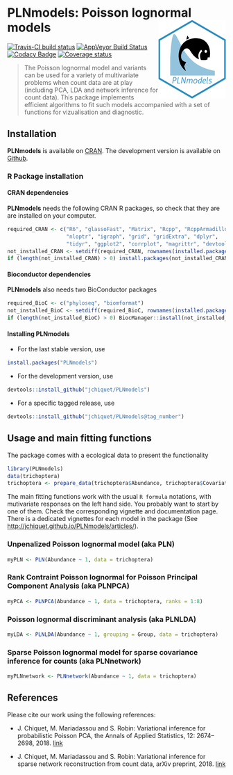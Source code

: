 
# PLNmodels: Poisson lognormal models <img src="man/figures/logo.png" align="right" width="155" height="180"/>

[![Travis-CI build
status](https://travis-ci.org/jchiquet/PLNmodels.svg?branch=master)](https://travis-ci.org/jchiquet/PLNmodels)
[![AppVeyor Build
Status](https://ci.appveyor.com/api/projects/status/github/jchiquet/PLNmodels?branch=master&svg=true)](https://ci.appveyor.com/project/jchiquet/PLNmodels)
[![Codacy
Badge](https://api.codacy.com/project/badge/Grade/c031ad73ccdb4c88ba11dfd74fab1255)](https://www.codacy.com/app/jchiquet/PLNmodels?utm_source=github.com&utm_medium=referral&utm_content=jchiquet/PLNmodels&utm_campaign=Badge_Grade)
[![Coverage
status](https://codecov.io/gh/jchiquet/PLNmodels/branch/master/graph/badge.svg)](https://codecov.io/github/jchiquet/PLNmodels?branch=master)

> The Poisson lognormal model and variants can be used for a variety of
> multivariate problems when count data are at play (including PCA, LDA
> and network inference for count data). This package implements
> efficient algorithms to fit such models accompanied with a set of
> functions for vizualisation and diagnostic.

## Installation

**PLNmodels** is available on
[CRAN](https://cran.r-project.org/package=PLNmodels). The development
version is available on [Github](https://github.com/jchiquet/PLNmodels).

### R Package installation

#### CRAN dependencies

**PLNmodels** needs the following CRAN R packages, so check that they
are are installed on your
computer.

``` r
required_CRAN <- c("R6", "glassoFast", "Matrix", "Rcpp", "RcppArmadillo",
                   "nloptr", "igraph", "grid", "gridExtra", "dplyr",
                   "tidyr", "ggplot2", "corrplot", "magrittr", "devtools")
not_installed_CRAN <- setdiff(required_CRAN, rownames(installed.packages()))
if (length(not_installed_CRAN) > 0) install.packages(not_installed_CRAN)
```

#### Bioconductor dependencies

**PLNmodels** also needs two BioConductor packages

``` r
required_BioC <- c("phyloseq", "biomformat")
not_installed_BioC <- setdiff(required_BioC, rownames(installed.packages()))
if (length(not_installed_BioC) > 0) BiocManager::install(not_installed_BioC)
```

#### Installing PLNmodels

  - For the last stable version, use

<!-- end list -->

``` r
install.packages("PLNmodels")
```

  - For the development version, use

<!-- end list -->

``` r
devtools::install_github("jchiquet/PLNmodels")
```

  - For a specific tagged release, use

<!-- end list -->

``` r
devtools::install_github("jchiquet/PLNmodels@tag_number")
```

## Usage and main fitting functions

The package comes with a ecological data to present the functionality

``` r
library(PLNmodels)
data(trichoptera)
trichoptera <- prepare_data(trichoptera$Abundance, trichoptera$Covariate)
```

The main fitting functions work with the usual `R formula` notations,
with mutivariate responses on the left hand side. You probably want to
start by one of them. Check the corresponding vignette and documentation
page. There is a dedicated vignettes for each model in the package (See
<http://jchiquet.github.io/PLNmodels/articles/>).

### Unpenalized Poisson lognormal model (aka PLN)

``` r
myPLN <- PLN(Abundance ~ 1, data = trichoptera)
```

### Rank Contraint Poisson lognormal for Poisson Principal Component Analysis (aka PLNPCA)

``` r
myPCA <- PLNPCA(Abundance ~ 1, data = trichoptera, ranks = 1:8)
```

### Poisson lognormal discriminant analysis (aka PLNLDA)

``` r
myLDA <- PLNLDA(Abundance ~ 1, grouping = Group, data = trichoptera)
```

### Sparse Poisson lognormal model for sparse covariance inference for counts (aka PLNnetwork)

``` r
myPLNnetwork <- PLNnetwork(Abundance ~ 1, data = trichoptera)
```

## References

Please cite our work using the following references:

  - J. Chiquet, M. Mariadassou and S. Robin: Variational inference for
    probabilistic Poisson PCA, the Annals of Applied Statistics, 12:
    2674–2698, 2018. [link](http://dx.doi.org/10.1214/18-AOAS1177)

  - J. Chiquet, M. Mariadassou and S. Robin: Variational inference for
    sparse network reconstruction from count data, arXiv preprint, 2018.
    [link](https://arxiv.org/abs/1806.03120)
